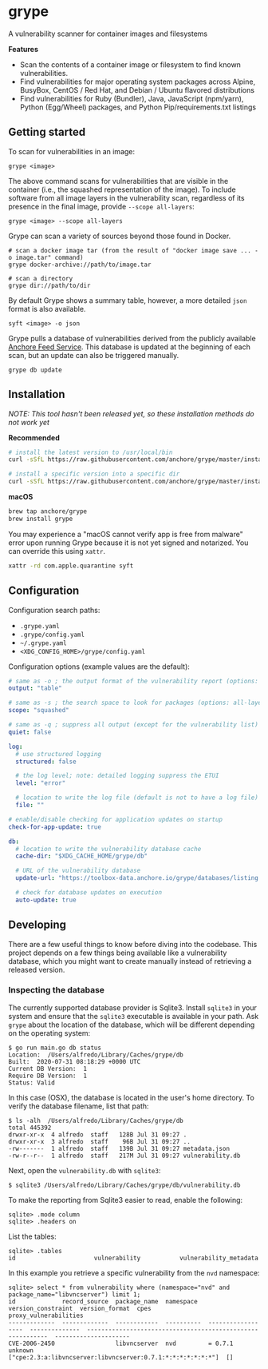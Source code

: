 # grype

A vulnerability scanner for container images and filesystems

**Features**
- Scan the contents of a container image or filesystem to find known vulnerabilities.
- Find vulnerabilities for major operating system packages across Alpine, BusyBox, CentOS / Red Hat, and Debian / Ubuntu flavored distributions
- Find vulnerabilities for Ruby (Bundler), Java, JavaScript (npm/yarn), Python (Egg/Wheel) packages, and Python Pip/requirements.txt listings

## Getting started

To scan for vulnerabilities in an image:
```
grype <image>
```

The above command scans for vulnerabilities that are visible in the container (i.e., the squashed representation of the image).
To include software from all image layers in the vulnerability scan, regardless of its presence in the final image, provide `--scope all-layers`:

```
grype <image> --scope all-layers
```

Grype can scan a variety of sources beyond those found in Docker.
```
# scan a docker image tar (from the result of "docker image save ... -o image.tar" command)
grype docker-archive://path/to/image.tar

# scan a directory
grype dir://path/to/dir
```

By default Grype shows a summary table, however, a more detailed `json` format is also available.
```
syft <image> -o json
```

Grype pulls a database of vulnerabilities derived from the publicly available [Anchore Feed Service](https://ancho.re/v1/service/feeds). This database is updated at the beginning of each scan, but an update can also be triggered manually.
```
grype db update
```

## Installation

*NOTE: This tool hasn't been released yet, so these installation methods do not work yet*

**Recommended**
```bash
# install the latest version to /usr/local/bin
curl -sSfL https://raw.githubusercontent.com/anchore/grype/master/install.sh | sh -s -- -b /usr/local/bin

# install a specific version into a specific dir
curl -sSfL https://raw.githubusercontent.com/anchore/grype/master/install.sh | sh -s <RELEASE_VERSION> -b <SOME_BIN_PATH>
```

**macOS**
```bash
brew tap anchore/grype
brew install grype
```

You may experience a "macOS cannot verify app is free from malware" error upon running Grype because it is not yet signed and notarized. You can override this using `xattr`.
```bash
xattr -rd com.apple.quarantine syft
```

## Configuration

Configuration search paths:

- `.grype.yaml`
- `.grype/config.yaml`
- `~/.grype.yaml`
- `<XDG_CONFIG_HOME>/grype/config.yaml`

Configuration options (example values are the default):

```yaml
# same as -o ; the output format of the vulnerability report (options: table, json)
output: "table"

# same as -s ; the search space to look for packages (options: all-layers, squashed)
scope: "squashed"

# same as -q ; suppress all output (except for the vulnerability list)
quiet: false

log:
  # use structured logging
  structured: false

  # the log level; note: detailed logging suppress the ETUI
  level: "error"

  # location to write the log file (default is not to have a log file)
  file: ""

# enable/disable checking for application updates on startup
check-for-app-update: true

db:
  # location to write the vulnerability database cache
  cache-dir: "$XDG_CACHE_HOME/grype/db"

  # URL of the vulnerability database
  update-url: "https://toolbox-data.anchore.io/grype/databases/listing.json"

  # check for database updates on execution
  auto-update: true
```

## Developing

There are a few useful things to know before diving into the codebase. This project depends on a few things being available like a vulnerability database, which you might want to create manually instead of retrieving a released version.


### Inspecting the database

The currently supported database provider is Sqlite3. Install `sqlite3` in your system and ensure that the `sqlite3` executable is available in your path. Ask `grype` about the location of the database, which will be different depending on the operating system:

```
$ go run main.go db status
Location:  /Users/alfredo/Library/Caches/grype/db
Built:  2020-07-31 08:18:29 +0000 UTC
Current DB Version:  1
Require DB Version:  1
Status: Valid
```

In this case (OSX), the database is located in the user's home directory. To verify the database filename, list that path:

```
$ ls -alh  /Users/alfredo/Library/Caches/grype/db
total 445392
drwxr-xr-x  4 alfredo  staff   128B Jul 31 09:27 .
drwxr-xr-x  3 alfredo  staff    96B Jul 31 09:27 ..
-rw-------  1 alfredo  staff   139B Jul 31 09:27 metadata.json
-rw-r--r--  1 alfredo  staff   217M Jul 31 09:27 vulnerability.db
```

Next, open the `vulnerability.db` with `sqlite3`:

```
$ sqlite3 /Users/alfredo/Library/Caches/grype/db/vulnerability.db
```

To make the reporting from Sqlite3 easier to read, enable the following:

```
sqlite> .mode column
sqlite> .headers on
```

List the tables:

```
sqlite> .tables
id                      vulnerability           vulnerability_metadata
```

In this example you retrieve a specific vulnerability from the `nvd` namespace:

```
sqlite> select * from vulnerability where (namespace="nvd" and package_name="libvncserver") limit 1;
id             record_source  package_name  namespace   version_constraint  version_format  cpes                                                         proxy_vulnerabilities
-------------  -------------  ------------  ----------  ------------------  --------------  -----------------------------------------------------------  ---------------------
CVE-2006-2450                 libvncserver  nvd         = 0.7.1             unknown         ["cpe:2.3:a:libvncserver:libvncserver:0.7.1:*:*:*:*:*:*:*"]  []
```

